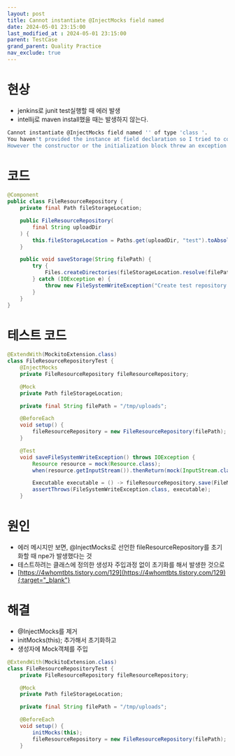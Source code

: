 ```yaml
---
layout: post
title: Cannot instantiate @InjectMocks field named
date: 2024-05-01 23:15:00
last_modified_at : 2024-05-01 23:15:00
parent: TestCase
grand_parent: Quality Practice
nav_exclude: true
---
```


# 현상

- jenkins로 junit test실행할 때 에러 발생
- intellij로 maven install했을 때는 발생하지 않는다.

```bash
Cannot instantiate @InjectMocks field named '' of type 'class '. 
You haven't provided the instance at field declaration so I tried to construct the instance. 
However the constructor or the initialization block threw an exception : null
```

# 코드

```java
@Component
public class FileResourceRepository {
    private final Path fileStorageLocation;

    public FileResourceRepository(
        final String uploadDir
    ) {
        this.fileStorageLocation = Paths.get(uploadDir, "test").toAbsolutePath().normalize();
    }

    public void saveStorage(String filePath) {
        try {
            Files.createDirectories(fileStorageLocation.resolve(filePath));
        } catch (IOException e) {
            throw new FileSystemWriteException("Create test repository fails: " + filePath + " when storage created");
        }
    }
}
```

# 테스트 코드

```java
@ExtendWith(MockitoExtension.class)
class FileResourceRepositoryTest {
	@InjectMocks
    private FileResourceRepository fileResourceRepository;

    @Mock
    private Path fileStorageLocation;

    private final String filePath = "/tmp/uploads";

    @BeforeEach
    void setup() {
        fileResourceRepository = new FileResourceRepository(filePath);
    }

    @Test
    void saveFileSystemWriteException() throws IOException {
        Resource resource = mock(Resource.class);
        when(resource.getInputStream()).thenReturn(mock(InputStream.class));

        Executable executable = () -> fileResourceRepository.save(FileMetaKey.sample(), resource);
        assertThrows(FileSystemWriteException.class, executable);
    }
```

# 원인

- 에러 메시지만 보면, @InjectMocks로 선언한 fileResourceRepository를 초기화할 때 npe가 발생했다는 것
- 테스트하려는 클래스에 정의한 생성자 주입과정 없이 초기화를 해서 발생한 것으로
- [https://4whomtbts.tistory.com/129](https://4whomtbts.tistory.com/129){:target="_blank"}

# 해결

- @InjectMocks를 제거
- initMocks(this); 추가해서 초기화하고
- 생성자에 Mock객체를 주입

```java
@ExtendWith(MockitoExtension.class)
class FileResourceRepositoryTest {
    private FileResourceRepository fileResourceRepository;

    @Mock
    private Path fileStorageLocation;

    private final String filePath = "/tmp/uploads";

    @BeforeEach
    void setup() {
        initMocks(this);
        fileResourceRepository = new FileResourceRepository(filePath);
    }

```